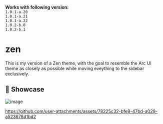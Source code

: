 **Works with following version:** <br>
`1.0.1-a.20`<br>
`1.0.1-a.21`<br>
`1.0.1-a.22`<br>
`1.0.2-b.0`<br>
`1.0.2-b.1`

# zen
This is my version of a Zen theme, with the goal to resemble the Arc UI theme as closely as possible while moving eveything to the sidebar exclusively.

## 💼 Showcase

![image](https://github.com/user-attachments/assets/c9716abe-1ea5-4161-9138-62bf1528009a)

https://github.com/user-attachments/assets/78225c32-bfe9-47bd-a029-a523678d1bd2
